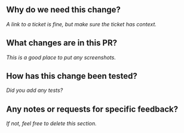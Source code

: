 ## Why do we need this change?

_A link to a ticket is fine, but make sure the ticket has context._

## What changes are in this PR?

_This is a good place to put any screenshots._

## How has this change been tested?

_Did you add any tests?_

## Any notes or requests for specific feedback?

_If not, feel free to delete this section._
